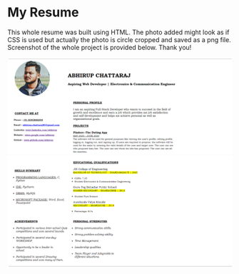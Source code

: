 # My Resume
This whole resume was built using HTML.
The photo added might look as if CSS is used but actually the photo is circle cropped and saved as a png file.
Screenshot of the whole project is provided below. Thank you!


![Alt text](Images/Resume(HTML)0.png?raw=true "Picture 1")
![Alt text](Images/Resume(HTML)1.png?raw=true "Picture 2")
